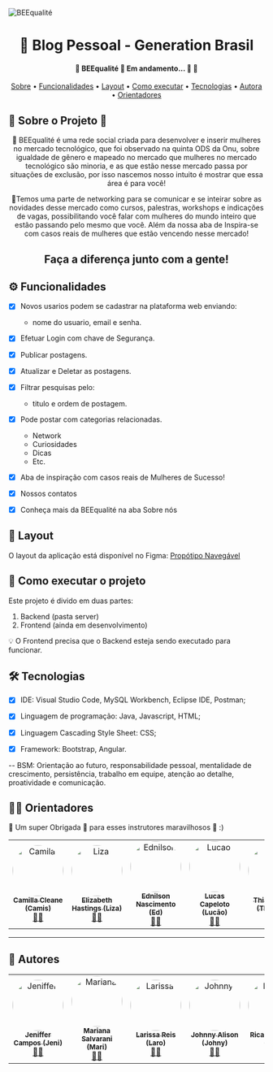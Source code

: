 ![BEEqualité](https://user-images.githubusercontent.com/79121527/117213464-05625580-add2-11eb-86b1-5409c3d6180a.png)

<h1 align="center"> 📱 Blog Pessoal - Generation Brasil </h1>
  
  <h4 align="center"> 
	🚧  BEEqualité 🐝 Em andamento... 🚀 🚧
</h4>


 <p align="center">
 <a href="#-sobre-o-projeto">Sobre</a> •
 <a href="#-funcionalidades">Funcionalidades</a> •
 <a href="#-layout">Layout</a> • 
 <a href="#-como-executar-o-projeto">Como executar</a> • 
 <a href="#-tecnologias">Tecnologias</a> • 
 <a href="#-autores">Autora</a> • 
 <a href="#-orientadores">Orientadores</a> 
</p>

## 📄 Sobre o Projeto 🐝
<p align="center"> 
	🐝 BEEqualité é uma rede social criada para desenvolver e inserir mulheres no mercado tecnológico, que foi observado na quinta ODS da Onu, sobre igualdade de gênero e mapeado no mercado que mulheres no mercado tecnológico são minoria, e as que estão nesse mercado passa por situações de exclusão, por isso nascemos nosso  intuito é mostrar que essa área é para você!
	</p>
<p align="center"> 
	🐝Temos uma parte de networking para se comunicar e se inteirar sobre as novidades desse mercado como cursos, palestras, workshops e indicações de vagas, possibilitando você falar com mulheres do mundo inteiro que estão passando pelo mesmo que você.
Além da nossa aba de Inspira-se com casos reais de mulheres que estão vencendo nesse mercado! 
	</p>
<h2 align="center"> 
                Faça a diferença junto com a gente!
	</h2>


## ⚙️ Funcionalidades

- [x] Novos usarios podem se cadastrar na plataforma web enviando:
	- nome do usuario, email e senha.
- [x] Efetuar Login com chave de Segurança.
- [x] Publicar postagens.
- [x] Atualizar e Deletar as postagens.
- [x] Filtrar pesquisas pelo:
	- titulo e ordem de postagem. 
- [x] Pode postar com categorias relacionadas.
	- Network
	- Curiosidades
	- Dicas
	- Etc. 
- [x] Aba de inspiração com casos reais de Mulheres de Sucesso!
- [x] Nossos contatos
- [x] Conheça mais da BEEqualité na aba Sobre nós


## 🎨 Layout

O layout da aplicação está disponível no Figma:
[Propótipo Navegável](https://www.figma.com/file/lTrG1GwDC94aPFEuSQtWkX/BEEqualit%C3%A9)




## 🚀 Como executar o projeto

Este projeto é divido em duas partes:
1. Backend (pasta server) 
2. Frontend (ainda em desenvolvimento)

💡 O Frontend precisa que o Backend esteja sendo executado para funcionar.



## 🛠️ Tecnologias

- [x] IDE: Visual Studio Code, MySQL Workbench, Eclipse IDE, Postman;
- [x] Linguagem de programação: Java, Javascript, HTML;
- [x] Linguagem Cascading Style Sheet: CSS;
- [x] Framework: Bootstrap, Angular.


-- BSM: Orientação ao futuro, responsabilidade pessoal, mentalidade de crescimento, persistência, trabalho em equipe, atenção ao detalhe, proatividade e comunicação.



## 👨‍💻 Orientadores

💛 Um super Obrigada 👏 para esses instrutores maravilhosos 💛 :)

<table>
  <tr>
    	  <td align="center"><a href="https://www.linkedin.com/in/camillacleane/"><img style="border-radius: 50%;" src="https://media-exp1.licdn.com/dms/image/C5603AQHv9qtp6ZPjdA/profile-displayphoto-shrink_800_800/0/1604110535275?e=1623888000&v=beta&t=6r5faAFI5Cg-Csf3NpM9G8FzsfffpPb3d-kMEikhJs0" width="100px;" alt="Camila"/><br /><sub><b>Camilla Cleane (Camis)</b></sub></a><br /><a href="https://github.com/camillacleanne" title="Instrutora Generation Brasil">👨‍🚀</a></td> 
	  <td align="center"><a href="https://www.linkedin.com/in/elizabeth-hastings/"><img style="border-radius: 50%;" src="https://media-exp1.licdn.com/dms/image/C4E03AQGV_K5KF8CE7A/profile-displayphoto-shrink_800_800/0/1531913155612?e=1623888000&v=beta&t=VVaZvLFZCdzrxgC2QKwa9r3vAd7Ozjk2gU0llYRIzDM" width="100px;" alt="Liza"/><br /><sub><b>Elizabeth Hastings (Liza)</b></sub></a><br /><a href="https://www.linkedin.com/in/elizabeth-hastings/" title="Instrutora Generation Brasil">👨‍🚀</a></td> 
         <td align="center"><a href="https://www.linkedin.com/in/ednilson-nascimento-41747013/"><img style="border-radius: 50%;" src="https://avatars.githubusercontent.com/u/57823621?v=4" width="100px;" alt="Ednilson"/><br /><sub><b>Ednilson Nascimento (Ed)</b></sub></a><br /><a href="https://github.com/EDNILSON-NASCIMENTO" title="Instrutor Generation Brasil">👨‍🚀</a></td> 
	<td align="center"><a href="https://www.linkedin.com/in/lucas-capelotto-da-silva-43b26216a/"><img style="border-radius: 50%;" src="https://avatars.githubusercontent.com/u/57732522?v=4" width="100px;" alt="Lucao"/><br /><sub><b>Lucas Capeloto (Lucão)</b></sub></a><br /><a href="https://github.com/LucasCapSilva" title="Instrutor Generation Brasil">👨‍🚀</a></td>
    <td align="center"><a href="https://www.linkedin.com/in/thicode/"><img style="border-radius: 50%;" src="https://avatars.githubusercontent.com/u/50744116?v=4" width="100px;" alt="Thi"/><br /><sub><b>Thiago Lima (Thi.code)</b></sub></a><br /><a href="https://github.com/limathiagos" title="Instrutor Generation Brasil">👨‍🚀</a></td>	  
</tr>
</table>

---

## 👩 Autores

<table>
  <tr>
    <td align="center"><a href="https://www.linkedin.com/in/jeniffer-campos-187738157/"><img style="border-radius: 50%;" src="https://avatars.githubusercontent.com/u/53885045?v=4" width="100px;" alt="Jeniffer"/><br /><sub><b>Jeniffer Campos (Jeni)</b></sub></a><br /><a href="https://github.com/Jeniffersc" title="Desenvolvedora FullStack Java Jr.">👨‍🚀</a></td> 
     <td align="center"><a href="https://www.linkedin.com/in/mariana-salvarani-da-silva-a005ab14b/"><img style="border-radius: 50%;" src="https://avatars.githubusercontent.com/u/72527122?v=4" width="100px;" alt="Mariana"/><br /><sub><b>Mariana Salvarani (Mari)</b></sub></a><br /><a href="https://github.com/marisalvarani" title="Desenvolvedora FullStack Java Jr.">👨‍🚀</a></td> 
    <td align="center"><a href="https://www.linkedin.com/in/larissamreis/"><img style="border-radius: 50%;" src="https://avatars.githubusercontent.com/u/79121527?s=400&u=0489c8337514ef5aecb1307f8cf402def7063810&v=4" width="100px;" alt="Larissa"/><br /><sub><b>Larissa Reis (Laro)</b></sub></a><br /><a href="https://github.com/laroreis" title="Desenvolvedora FullStack Java Jr.">👨‍🚀</a></td> 
     <td align="center"><a href="https://www.linkedin.com/in/johnny-alison/"><img style="border-radius: 50%;" src="https://avatars.githubusercontent.com/u/78670618?v=4" width="100px;" alt="Johnny"/><br /><sub><b>Johnny Alison (Johny)</b></sub></a><br /><a href="https://github.com/johnny-rizzo" title="Desenvolvedor FullStack Java Jr.">👨‍🚀</a></td> 
     <td align="center"><a href="https://www.linkedin.com/in/ricardo-corpa-b0492a58/"><img style="border-radius: 50%;" src="https://media-exp1.licdn.com/dms/image/C4D03AQEek_3u19R7Yw/profile-displayphoto-shrink_200_200/0/1615403043886?e=1625702400&v=beta&t=7YuClFqcoTVf5dP01ipI7ddJSkzfSn50RYTljZ-GYL0" width="100px;" alt="Ricardo"/><br /><sub><b>Ricardo Corpa (Rick)</b></sub></a><br /><a href="https://github.com/RicardoCorpa" title="Desenvolvedor FullStack Java Jr.">👨‍🚀</a></td> 
    <td align="center"><a href="https://www.linkedin.com/in/igorjps/"><img style="border-radius: 50%;" src="https://media-exp1.licdn.com/dms/image/C4E35AQH_LgvfYXw92Q/profile-framedphoto-shrink_200_200/0/1619913519612?e=1620342000&v=beta&t=6QC4A4VsbI8pqRw6gKh6w1SbMjE3d44jvFwxUwDhXOY" width="100px;" alt="Igor"/><br /><sub><b>Igor Pereira (Igor)</b></sub></a><br /><a href="https://github.com/igorpdev" title="Desenvolvedor FullStack Java Jr.">👨‍🚀</a></td> 
    
  </tr>
  </table>
